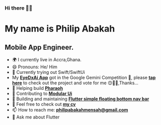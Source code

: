 ### Hi there 👋🏾

My name is Philip Abakah
====================================

Mobile App Engineer.
-------------------------

- 🌍 I currently live in Accra,Ghana.
- 😄 Pronouns: He/ Him
- 🍎 Currently trying out Swift/SwiftUi
- My **[EyeDxAi App](https://github.com/Strange-Philip/opt_app)** got in the Google Gemini Competition 🥳, please **[tap here](https://ai.google.dev/competition/projects/eyedxai-eye-diagnosis-with-ai)** to check out the project and vote for me 😊🙏🏽,Thanks...
- 🌱 Helping build **[Pharaoh](https://github.com/pharaoh-dart)**
- 🤗 Contributing to **[Modular Ui](https://github.com/opxica/modular-ui)**
- 👯 Building and maintaining **[Flutter simple floating bottom nav bar](https://pub.dev/packages/simple_floating_bottom_nav_bar)**
- 🤝 Feel free to check out **[my cv](https://drive.google.com/file/d/1hLtYFvgm1Qv8aHYSBLFmh0mr4xsNj4yU/view?usp=sharing)**
- 📫 How to reach me: **philipabakahmensah@gmail.com**
- 💬 Ask me about Flutter
